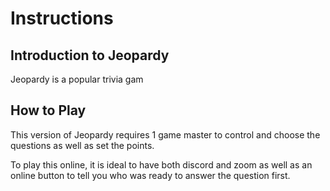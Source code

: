 # Instructions
## Introduction to Jeopardy
Jeopardy is a popular trivia gam

## How to Play
This version of Jeopardy requires 1 game master to control and choose the questions as well as set the points.

To play this online, it is ideal to have both discord and zoom as well as an online button to tell you who was ready to answer the question first. 
